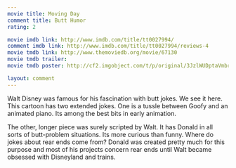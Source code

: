```yaml
---
movie title: Moving Day
comment title: Butt Humor
rating: 2

movie imdb link: http://www.imdb.com/title/tt0027994/
comment imdb link: http://www.imdb.com/title/tt0027994/reviews-4
movie tmdb link: http://www.themoviedb.org/movie/67130
movie tmdb trailer: 
movie tmdb poster: http://cf2.imgobject.com/t/p/original/3JzlWUDptaVmbrWO2W2jw33eKsU.jpg

layout: comment
---
```


Walt Disney was famous for his fascination with butt jokes. We see it here. This cartoon has two extended jokes. One is a tussle between Goofy and an animated piano. Its among the best bits in early animation.

The other, longer piece was surely scripted by Walt. It has Donald in all sorts of butt-problem situations. Its more curious than funny. Where do jokes about rear ends come from? Donald was created pretty much for this purpose and most of his projects concern rear ends until Walt became obsessed with Disneyland and trains.